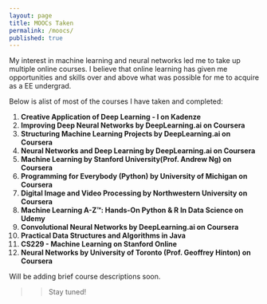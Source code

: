```yaml
---
layout: page
title: MOOCs Taken
permalink: /moocs/
published: true
---
```


My interest in machine learning and neural networks led me to take up multiple online courses. I believe that online learning has given me opportunities and skills over and above what was possible for me to acquire as a EE undergrad.  

Below is alist of most of the courses I have taken and completed:

1.  **Creative Application of Deep Learning - I on Kadenze**
2.	**Improving Deep Neural Networks by DeepLearning.ai on Coursera**
3.	**Structuring Machine Learning Projects by DeepLearning.ai on Coursera**
4.	**Neural Networks and Deep Learning by DeepLearning.ai on Coursera** 
5.	**Machine Learning by Stanford University(Prof. Andrew Ng) on Coursera**  			      
6.	**Programming for Everybody (Python) by University of Michigan on Coursera**	 
7.	**Digital Image and Video Processing by Northwestern University on Coursera**
8.	**Machine Learning A-Z™: Hands-On Python & R In Data Science on Udemy**
9.  **Convolutional Neural Networks by DeepLearning.ai on Coursera**
10. **Practical Data Structures and Algorithms in Java**
11. **CS229 - Machine Learning on Stanford Online**
12. **Neural Networks by University of Toronto (Prof. Geoffrey Hinton) on Coursera**


Will be adding brief course descriptions soon.

>> Stay tuned!
